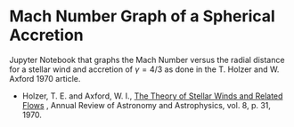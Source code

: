 # Mach Number Graph of a Spherical Accretion

Jupyter Notebook that graphs the Mach Number versus the radial distance for a stellar wind and accretion of $\gamma = 4/3$ as done in the T. Holzer and W. Axford 1970 article.

* Holzer, T. E. and Axford, W. I., [The Theory of Stellar Winds and Related Flows](https://ui.adsabs.harvard.edu/abs/1970ARA%26A...8...31H/abstract) , Annual Review of Astronomy and Astrophysics, vol. 8, p. 31, 1970.

